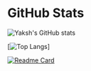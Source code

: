 # GitHub Stats

![Yaksh's GitHub stats](https://github-readme-stats.vercel.app/api?username=YakshHaranwala&count_private=true&theme=radical&include_all_commits=true)

[![Top Langs](https://github-readme-stats.vercel.app/api/top-langs/?username=YakshHaranwala&layout=compact)]

[![Readme Card](https://github-readme-stats.vercel.app/api/pin/?username=YakshHaranwakaa&repo=README)](https://github.com/YakshHaranwala/README)
